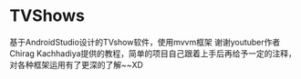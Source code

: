 # TVShows
基于AndroidStudio设计的TVshow软件，使用mvvm框架
谢谢youtuber作者Chirag Kachhadiya提供的教程，简单的项目自己跟着上手后再给予一定的注释，对各种框架运用有了更深的了解~~XD
